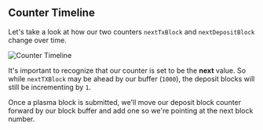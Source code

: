 ## Counter Timeline

Let's take a look at how our two counters `nextTxBlock` and `nextDepositBlock` change over time. 

![Counter Timeline](https://res.cloudinary.com/divzjiip8/image/upload/v1553812738/CounterTimeline_o9e1v2.png)

It's important to recognize that our counter is set to be the **next** value. So while `nextTXBlock` may be ahead by our buffer (`1000`), the deposit blocks will still be incrementing by `1`. 

Once a plasma block is submitted, we'll move our deposit block counter forward by our block buffer and add one so we're pointing at the next block number. 